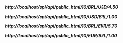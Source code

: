 
<H5>
  <BR>
  <P>
http://localhost/api/api/public_html/10/BRL/USD/4.50
<BR>
  <P>
http://localhost/api/api/public_html/10/USD/BRL/1.00
<BR>
  <P>
http://localhost/api/api/public_html/10/BRL/EUR/5.70
<BR>
  <P>
http://localhost/api/api/public_html/10/EUR/BRL/1.00
</H5>
